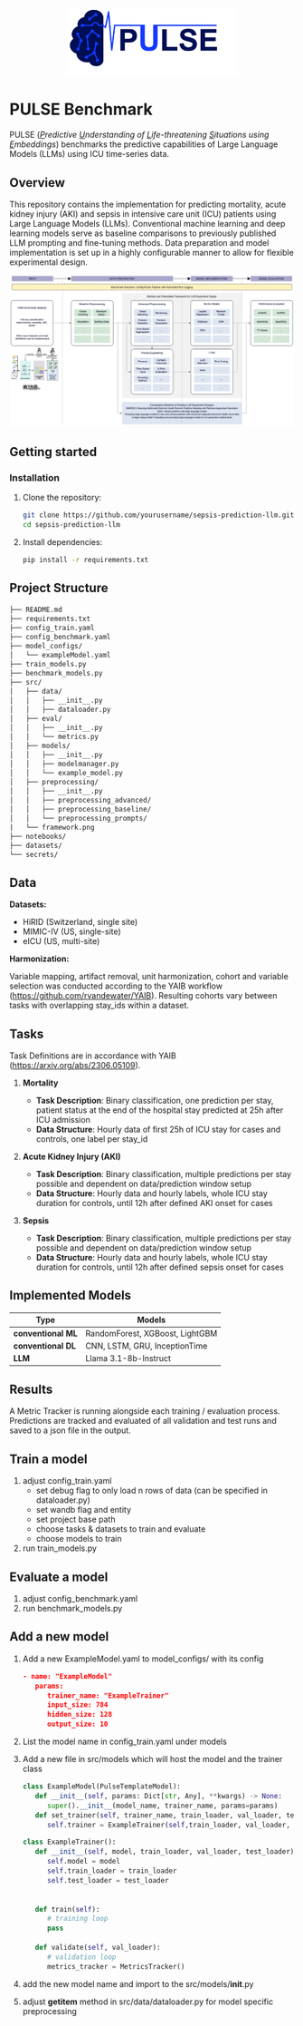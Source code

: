 <p align="center">
  <img src="src/pulse_logo.png" alt="PULSE Logo" width="300"/>
</p>

# PULSE Benchmark

PULSE (_<u>P</u>redictive <u>U</u>nderstanding of <u>L</u>ife-threatening <u>S</u>ituations using <u>E</u>mbeddings_) benchmarks the predictive capabilities of Large Language Models (LLMs) using ICU time-series data.



## Overview

This repository contains the implementation for predicting mortality, acute kidney injury (AKI) and sepsis in intensive care unit (ICU) patients using Large Language Models (LLMs). Conventional machine learning and deep learning models serve as baseline comparisons to previously published LLM prompting and fine-tuning methods. Data preparation and model implementation is set up in a highly configurable manner to allow for flexible experimental design.

![Framework Overview](src/framework.png)

## Getting started

### Installation

1. Clone the repository:

   ```bash
   git clone https://github.com/yourusername/sepsis-prediction-llm.git
   cd sepsis-prediction-llm
   ```

2. Install dependencies:
   ```bash
   pip install -r requirements.txt
   ```

## Project Structure

```
├── README.md
├── requirements.txt
├── config_train.yaml
├── config_benchmark.yaml
├── model_configs/
│   └── exampleModel.yaml
├── train_models.py
├── benchmark_models.py
├── src/
│   ├── data/
│   │   ├── __init__.py
│   │   ├── dataloader.py
│   ├── eval/
│   │   ├── __init__.py
│   │   └── metrics.py
│   ├── models/
│   │   ├── __init__.py
│   │   ├── modelmanager.py
│   │   └── example_model.py
│   ├── preprocessing/
│   │   ├── __init__.py
│   │   ├── preprocessing_advanced/
│   │   ├── preprocessing_baseline/
│   │   └── preprocessing_prompts/
|   └── framework.png
├── notebooks/
├── datasets/
└── secrets/
```

## Data

**Datasets:**

- HiRID (Switzerland, single site)
- MIMIC-IV (US, single-site)
- eICU (US, multi-site)

**Harmonization:**

Variable mapping, artifact removal, unit harmonization, cohort and variable selection was conducted according to the YAIB workflow (https://github.com/rvandewater/YAIB). Resulting cohorts vary between tasks with overlapping stay_ids within a dataset. 

## Tasks

Task Definitions are in accordance with YAIB (https://arxiv.org/abs/2306.05109).

1) **Mortality** 
   - **Task Description**: Binary classification, one prediction per stay, patient status at the end of the hospital stay predicted at 25h after ICU admission
   - **Data Structure**: Hourly data of first 25h of ICU stay for cases and controls, one label per stay_id

2) **Acute Kidney Injury (AKI)**
   - **Task Description**: Binary classification, multiple predictions per stay possible and dependent on data/prediction window setup
   - **Data Structure**: Hourly data and hourly labels, whole ICU stay duration for controls, until 12h after defined AKI onset for cases

3) **Sepsis**
   - **Task Description**: Binary classification, multiple predictions per stay possible and dependent on data/prediction window setup
   - **Data Structure**: Hourly data and hourly labels, whole ICU stay duration for controls, until 12h after defined sepsis onset for cases

## Implemented Models

| Type | Models                          |
| -------- | ------------------------------- |
| **conventional ML**   | RandomForest, XGBoost, LightGBM |
| **conventional DL**   | CNN, LSTM, GRU, InceptionTime   |
| **LLM**  | Llama 3.1-8b-Instruct                    |

## Results

A Metric Tracker is running alongside each training / evaluation process. Predictions are tracked and evaluated of all validation and test runs and saved to a json file in the output.

## Train a model

1. adjust config_train.yaml
   - set debug flag to only load n rows of data (can be specified in dataloader.py)
   - set wandb flag and entity
   - set project base path
   - choose tasks & datasets to train and evaluate
   - choose models to train
2. run train_models.py

## Evaluate a model

1. adjust config_benchmark.yaml
2. run benchmark_models.py

## Add a new model

1. Add a new ExampleModel.yaml to model_configs/ with its config

   ```json
   - name: "ExampleModel"
      params:
         trainer_name: "ExampleTrainer"
         input_size: 784
         hidden_size: 128
         output_size: 10
   ```

2. List the model name in config_train.yaml under models

3. Add a new file in src/models which will host the model and the trainer class

   ```python
   class ExampleModel(PulseTemplateModel):
      def __init__(self, params: Dict[str, Any], **kwargs) -> None:
         super().__init__(model_name, trainer_name, params=params)
      def set_trainer(self, trainer_name, train_loader, val_loader, test_dataloader):
         self.trainer = ExampleTrainer(self,train_loader, val_loader, test_dataloader)
   ```

   ```python
   class ExampleTrainer():
      def __init__(self, model, train_loader, val_loader, test_loader):
         self.model = model
         self.train_loader = train_loader
         self.test_loader = test_loader


      def train(self):
         # training loop
         pass

      def validate(self, val_loader):
         # validation loop
         metrics_tracker = MetricsTracker()
   ```

4. add the new model name and import to the src/models/**init**.py
5. adjust **getitem** method in src/data/dataloader.py for model specific preprocessing

